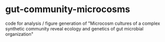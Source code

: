 # gut-community-microcosms
code for analysis / figure generation of "Microcosm cultures of a complex synthetic community reveal ecology and genetics of gut microbial organization"
